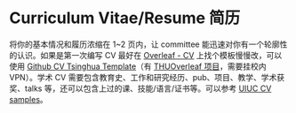 # Curriculum Vitae/Resume 简历

将你的基本情况和履历浓缩在 1~2 页内，让 committee 能迅速对你有一个轮廓性的认识。如果是第一次编写 CV 最好在 [Overleaf - CV](https://www.overleaf.com/latex/templates/tagged/cv) 上找个模板慢慢改，可以使用 [Github CV Tsinghua Template](https://github.com/K-Wu/CV-tsinghua-template)（有 [THUOverleaf 项目](https://overleaf.tsinghua.edu.cn/templates/)，需要挂校内 VPN）。学术 CV 需要包含教育史、工作和研究经历、pub、项目、教学、学术获奖、talks 等，还可以包含上过的课、技能/语言/证书等。可以参考 [UIUC CV samples](https://grad.illinois.edu/sites/default/files/pdfs/cvsamples.pdf)。